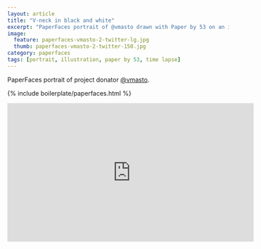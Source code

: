 ```yaml
---
layout: article
title: "V-neck in black and white"
excerpt: "PaperFaces portrait of @vmasto drawn with Paper by 53 on an iPad."
image: 
  feature: paperfaces-vmasto-2-twitter-lg.jpg
  thumb: paperfaces-vmasto-2-twitter-150.jpg
category: paperfaces
tags: [portrait, illustration, paper by 53, time lapse]
---
```


PaperFaces portrait of project donator [@vmasto](http://twitter.com/vmasto).

{% include boilerplate/paperfaces.html %}

<iframe width="560" height="315" src="http://www.youtube.com/embed/-Y9tUzWIcGs" frameborder="0"> </iframe>

